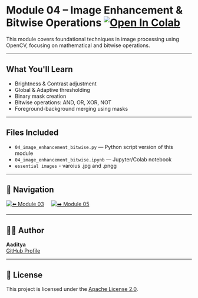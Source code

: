 #  Module 04 – Image Enhancement & Bitwise Operations [![Open In Colab](https://colab.research.google.com/assets/colab-badge.svg)](https://colab.research.google.com/drive/1ncGhEFufnaEDTTrZzkt7u47qgCs9UT3Q?usp=sharing)

This module covers foundational techniques in image processing using OpenCV, focusing on mathematical and bitwise operations.

---

##  What You'll Learn

- Brightness & Contrast adjustment
- Global & Adaptive thresholding
- Binary mask creation
- Bitwise operations: AND, OR, XOR, NOT
- Foreground-background merging using masks



---

##  Files Included

- `04_image_enhancement_bitwise.py` — Python script version of this module
- `04_image_enhancement_bitwise.ipynb` — Jupyter/Colab notebook
- `essential images` - varoius .jpg and .pngg

---

## 🔗 Navigation

[![⬅️ Module 03](https://img.shields.io/badge/Module-03-blue?style=for-the-badge&logo=github)](https://github.com/Adityeah18/opencv/tree/main/03)
&nbsp;&nbsp;&nbsp;
[![➡️ Module 05](https://img.shields.io/badge/Module-05-blue?style=for-the-badge&logo=github)](https://github.com/Adityeah18/opencv/tree/main/05)

---

## 🧑‍💻 Author

**Aaditya**  
[GitHub Profile](https://github.com/Adityeah18)

---

## 📜 License

This project is licensed under the [Apache License 2.0](https://www.apache.org/licenses/LICENSE-2.0).


